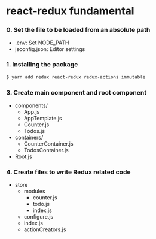 # react-redux fundamental

### 0. Set the file to be loaded from an absolute path

- .env: Set NODE_PATH
- jsconfig.json: Editor settings

### 1. Installing the package
```bash
$ yarn add redux react-redux redux-actions immutable
```

### 3. Create main component and root component

- components/
  - App.js
  - AppTemplate.js
  - Counter.js
  - Todos.js
- containers/
  - CounterContainer.js
  - TodosContainer.js
- Root.js

### 4. Create files to write Redux related code
- store
  - modules
    - counter.js
    - todo.js
    - index.js
  - configure.js
  - index.js
  - actionCreators.js